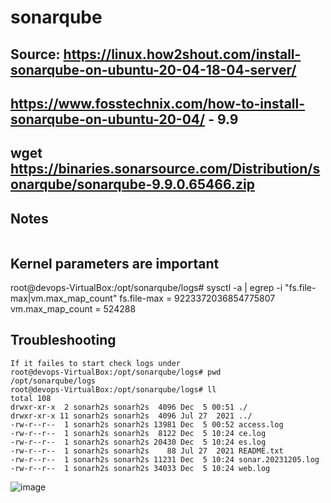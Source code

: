 # sonarqube
## Source: https://linux.how2shout.com/install-sonarqube-on-ubuntu-20-04-18-04-server/
## https://www.fosstechnix.com/how-to-install-sonarqube-on-ubuntu-20-04/  - 9.9
## wget https://binaries.sonarsource.com/Distribution/sonarqube/sonarqube-9.9.0.65466.zip

## Notes
```

```



## Kernel parameters are important

root@devops-VirtualBox:/opt/sonarqube/logs# sysctl -a | egrep -i "fs.file-max|vm.max_map_count"
fs.file-max = 9223372036854775807
vm.max_map_count = 524288



## Troubleshooting
```
If it failes to start check logs under
root@devops-VirtualBox:/opt/sonarqube/logs# pwd
/opt/sonarqube/logs
root@devops-VirtualBox:/opt/sonarqube/logs# ll
total 108
drwxr-xr-x  2 sonarh2s sonarh2s  4096 Dec  5 00:51 ./
drwxr-xr-x 11 sonarh2s sonarh2s  4096 Jul 27  2021 ../
-rw-r--r--  1 sonarh2s sonarh2s 13981 Dec  5 00:52 access.log
-rw-r--r--  1 sonarh2s sonarh2s  8122 Dec  5 10:24 ce.log
-rw-r--r--  1 sonarh2s sonarh2s 20430 Dec  5 10:24 es.log
-rw-r--r--  1 sonarh2s sonarh2s    88 Jul 27  2021 README.txt
-rw-r--r--  1 sonarh2s sonarh2s 11231 Dec  5 10:24 sonar.20231205.log
-rw-r--r--  1 sonarh2s sonarh2s 34033 Dec  5 10:24 web.log

```
![image](https://github.com/jniranjanreddy/sonarqube/assets/83489863/4fe89ab1-9686-4d36-8c93-e7c11433d750)
